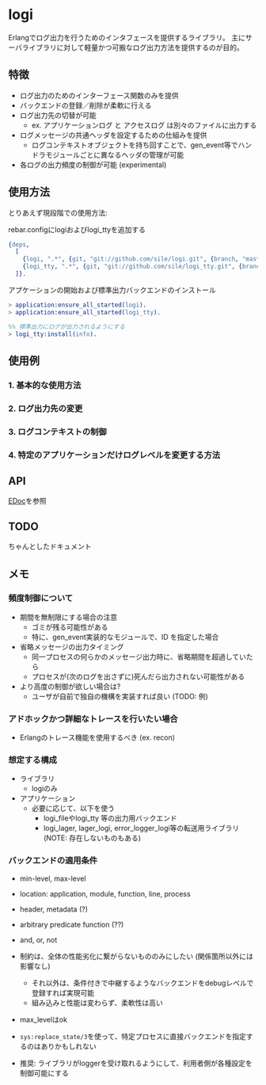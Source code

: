 logi
====

Erlangでログ出力を行うためのインタフェースを提供するライブラリ。
主にサーバライブラリに対して軽量かつ可搬なログ出力方法を提供するのが目的。

特徴
----

- ログ出力のためのインターフェース関数のみを提供
- バックエンドの登録／削除が柔軟に行える
- ログ出力先の切替が可能
  - ex. アプリケーションログ と アクセスログ は別々のファイルに出力する
- ログメッセージの共通ヘッダを設定するための仕組みを提供
  - ログコンテキストオブジェクトを持ち回すことで、gen_event等でハンドラモジュールごとに異なるヘッダの管理が可能
- 各ログの出力頻度の制御が可能 (experimental)

使用方法
--------
とりあえず現段階での使用方法:

rebar.configにlogiおよびlogi_ttyを追加する
```erlang
{deps,
  [
    {logi, ".*", {git, "git://github.com/sile/logi.git", {branch, "master"}}},
    {logi_tty, ".*", {git, "git://github.com/sile/logi_tty.git", {branch, "master"}}}
  ]}.
```

アプケーションの開始および標準出力バックエンドのインストール
```erlang
> application:ensure_all_started(logi).
> application:ensure_all_started(logi_tty).

%% 標準出力にログが出力されるようにする
> logi_tty:install(info).
```

使用例
------

### 1. 基本的な使用方法

### 2. ログ出力先の変更

### 3. ログコンテキストの制御

### 4. 特定のアプリケーションだけログレベルを変更する方法

API
---

[EDoc](doc/README.md)を参照

TODO
----
ちゃんとしたドキュメント

メモ
----

### 頻度制御について

- 期間を無制限にする場合の注意
  - ゴミが残る可能性がある
  - 特に、gen_event実装的なモジュールで、ID を指定した場合
- 省略メッセージの出力タイミング
  - 同一プロセスの何らかのメッセージ出力時に、省略期間を超過していたら
  - プロセスが(次のログを出さずに)死んだら出力されない可能性がある
- より高度の制御が欲しい場合は?
  - ユーザが自前で独自の機構を実装すれば良い (TODO: 例)

### アドホックかつ詳細なトレースを行いたい場合

- Erlangのトレース機能を使用するべき (ex. recon)

### 想定する構成

- ライブラリ
  - logiのみ
- アプリケーション
  - 必要に応じて、以下を使う
     - logi_fileやlogi_tty 等の出力用バックエンド
     - logi_lager, lager_logi, error_logger_logi等の転送用ライブラリ (NOTE: 存在しないものもある)

### バックエンドの適用条件

- min-level, max-level
- location: application, module, function, line, process
- header, metadata (?)
- arbitrary predicate function (??)
- and, or, not

- 制約は、全体の性能劣化に繋がらないもののみにしたい (関係箇所以外には影響なし)
  - それ以外は、条件付きで中継するようなバックエンドをdebugレベルで登録すれば実現可能
  - 組み込みと性能は変わらず、柔軟性は高い
- max_levelはok
- `sys:replace_state/3`を使って、特定プロセスに直接バックエンドを指定するのはありかもしれない

- 推奨: ライブラリがloggerを受け取れるようにして、利用者側が各種設定を制御可能にする

